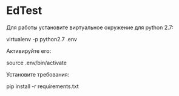 # EdTest

<p> Для работы установите виртуальное окружение для python 2.7: </p>
<p> 	virtualenv -p python2.7 .env </p>
<p> Активируйте его:</p>
	source .env/bin/activate
<p> Установите требования:</p>
<p> pip install -r requirements.txt</p>
